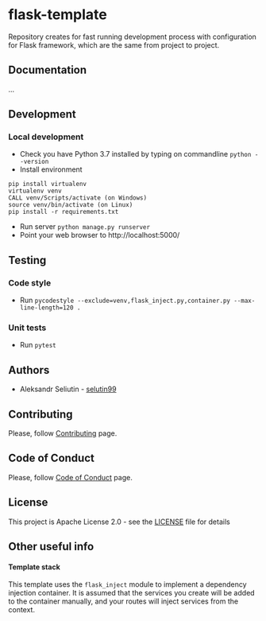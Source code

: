 # flask-template
Repository creates for fast running development process with configuration for Flask framework, which are the same from project to project.

## Documentation
...

## Development
### Local development
* Check you have Python 3.7 installed by typing on commandline `python --version`
* Install environment
```
pip install virtualenv
virtualenv venv
CALL venv/Scripts/activate (on Windows)
source venv/bin/activate (on Linux)
pip install -r requirements.txt
```

* Run server `python manage.py runserver`
* Point your web browser to http://localhost:5000/

## Testing

### Code style
* Run `pycodestyle --exclude=venv,flask_inject.py,container.py --max-line-length=120 .`

### Unit tests

* Run `pytest`

## Authors
* Aleksandr Seliutin - [selutin99](https://github.com/selutin99)

## Contributing
Please, follow [Contributing](CONTRIBUTING.md) page.

## Code of Conduct
Please, follow [Code of Conduct](CODE_OF_CONDUCT.md) page.

## License
This project is Apache License 2.0 - see the [LICENSE](LICENSE) file for details

## Other useful info

#### Template stack
This template uses the `flask_inject` module to implement a dependency injection container. 
It is assumed that the services you create will be added to the container manually, 
and your routes will inject services from the context.